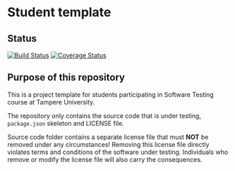 # Student template

## Status
[![Build Status](https://app.travis-ci.com/Jontzii/COMP.SE.200-2021-2022-1.svg?branch=main)](https://app.travis-ci.com/Jontzii/COMP.SE.200-2021-2022-1)
[![Coverage Status](https://coveralls.io/repos/github/Jontzii/COMP.SE.200-2021-2022-1/badge.svg?branch=main)](https://coveralls.io/github/Jontzii/COMP.SE.200-2021-2022-1?branch=main)

## Purpose of this repository

This is a project template for students participating in Software Testing course
at Tampere University.

The repository only contains the source code that is under testing, `package.json` skeleton
and LICENSE file.

Source code folder contains a separate license file that must **NOT** be removed under any circumstances!
Removing this license file directly violates terms and conditions of the software under testing.
Individuals who remove or modify the license file will also carry the consequences.
